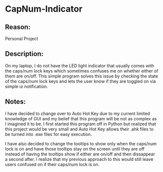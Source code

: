 # CapNum-Indicator

## **Reason:**
Personal Project

## **Description:** 
On my laptop, I do not have the LED light indicator that usually comes with the caps/num lock keys which sometimes confuses me on whether either of them are on/off. This simple program solves this issue by checking the state of the caps/num lock keys and lets the user know if they are toggled on via simple ui notification. 

## **Notes:** 
I have decided to change over to Auto Hot Key due to my current limited knowledge of GUI and my belief that this program will be not as complex as I imagined it to be. I first started this program off in Python but realized that this project would be very small and Auto Hot Key allows their .ahk files to be turned into .exe files for easy execution.

I have also decided to change the tooltips to show only when the caps/num lock is on and have those tooltips stay on the screen until they are off instead of having the tooltips show if either are on/off and then dissappear a second after. I realize that my previous approach to this would still leave users confused on if their caps/num lock is on.
